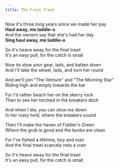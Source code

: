 ```yaml
---  
title: The Final Trawl  
---  
```

  
Now it's three long years since we made her pay  
**Haul away, me laddie-o**  
And the owners say that she's had her day  
**Sing haul away, me laddie-o**  

So it's heave away for the final trawl  
It's an easy pull, for the catch is small  

Now its stow your gear, lads, and batten down  
And I'll take the wheel, lads, and turn her round  

And we'll join "The Venture" and "The Morning Star"  
Riding high and empty towards the bar  

For I'd rather beach her on the skerry rock  
Than to see her torched in the breakers dock  

And when I die, you can stow me down  
In her rusty hold, where the breakers sound  

Then I'll make the haven of Fiddler's Green  
Where the grub is good and the bunks are clean  

For I've fished a lifetime, boy and man  
And the final trawl scarcely nets a cran  

So it's heave away for the final trawl  
It's an easy pull, for the catch is small  